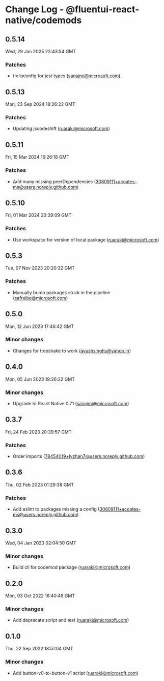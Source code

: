 # Change Log - @fluentui-react-native/codemods

<!-- This log was last generated on Wed, 29 Jan 2025 23:43:54 GMT and should not be manually modified. -->

<!-- Start content -->

## 0.5.14

Wed, 29 Jan 2025 23:43:54 GMT

### Patches

- fix tsconfig for jest types (sanajmi@microsoft.com)

## 0.5.13

Mon, 23 Sep 2024 18:26:22 GMT

### Patches

- Updating jscodeshift (ruaraki@microsoft.com)

## 0.5.11

Fri, 15 Mar 2024 16:26:18 GMT

### Patches

- Add many missing peerDependencies (30809111+acoates-ms@users.noreply.github.com)

## 0.5.10

Fri, 01 Mar 2024 20:39:09 GMT

### Patches

- Use workspace for version of local package (ruaraki@microsoft.com)

## 0.5.3

Tue, 07 Nov 2023 20:20:32 GMT

### Patches

- Manually bump packages stuck in the pipeline (safreibe@microsoft.com)

## 0.5.0

Mon, 12 Jun 2023 17:46:42 GMT

### Minor changes

- Changes for treeshake to work (ayushsinghs@yahoo.in)

## 0.4.0

Mon, 05 Jun 2023 19:26:22 GMT

### Minor changes

- Upgrade to React Native 0.71 (sanajmi@microsoft.com)

## 0.3.7

Fri, 24 Feb 2023 20:39:57 GMT

### Patches

- Order imports (78454019+lyzhan7@users.noreply.github.com)

## 0.3.6

Thu, 02 Feb 2023 01:29:38 GMT

### Patches

- Add eslint to packages missing a config (30809111+acoates-ms@users.noreply.github.com)

## 0.3.0

Wed, 04 Jan 2023 02:04:50 GMT

### Minor changes

- Build cli for codemod package (ruaraki@microsoft.com)

## 0.2.0

Mon, 03 Oct 2022 16:40:48 GMT

### Minor changes

- Add deprecate script and test (ruaraki@microsoft.com)

## 0.1.0

Thu, 22 Sep 2022 18:51:04 GMT

### Minor changes

- Add button-v0-to-button-v1 script (ruaraki@microsoft.com)
